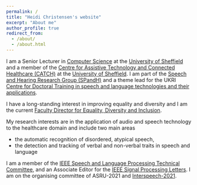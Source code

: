 ```yaml
---
permalink: /
title: "Heidi Christensen's website"
excerpt: "About me"
author_profile: true
redirect_from: 
  - /about/
  - /about.html
---
```


<p>I am a Senior Lecturer in <a href="https://www.sheffield.ac.uk/dcs">Computer Science</a> at the <a href="https://www.sheffield.ac.uk">University of Sheffield</a> and a member
of the <a href="http://catch.org.uk/">Centre for Assistive Technology and Connected
Healthcare (CATCH)</a> at the <a href="https://www.sheffield.ac.uk">University of
Sheffield</a>. I am part of the <a href="http://spandh.dcs.shef.ac.uk/">Speech and Hearing Research Group
(SPandH)</a> and a theme lead for the UKRI <a href="https://slt-cdt.ac.uk/">Centre for
Doctoral Training in speech and language technologies and their applications</a>.</p>

<p>I have a long-standing interest in improving equality and diversity and I am the current <a href="https://www.sheffield.ac.uk/engineering/about/equality-diversity-inclusion">Faculty Director for Equality, Diversity and Inclusion</a>.

<p>My research interests are in the application of audio and speech technology to
the healthcare domain and include two main areas</p>

<ul>
<li>the automatic recognition of disordered, atypical speech,</li>
<li>the detection and tracking of verbal and non-verbal traits in speech and language</li>
</ul>

<p>I am a member of the <a href="https://signalprocessingsociety.org/community-involvement/speech-and-language-processing">IEEE Speech and Language Processing Technical Committee</a>, and an Associate Editor for the <a href="https://signalprocessingsociety.org/publications-resources/ieee-signal-processing-letters">IEEE Signal Processing Letters</a>. I am on the organising committee of ASRU-2021 and <a href="https://www.interspeech2021.org/">Interspeech-2021</a>.